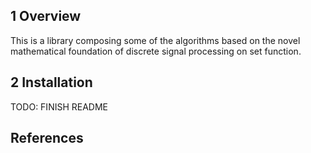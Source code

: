 ## 1 Overview
This is a library composing some of the algorithms based on the novel mathematical foundation of discrete signal processing on set function. 
## 2 Installation
TODO: FINISH README
## References
